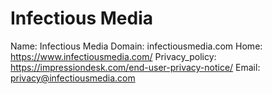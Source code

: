 
# Infectious Media 

Name: Infectious Media 
Domain: infectiousmedia.com
Home: https://www.infectiousmedia.com/
Privacy_policy: https://impressiondesk.com/end-user-privacy-notice/
Email: privacy@infectiousmedia.com
